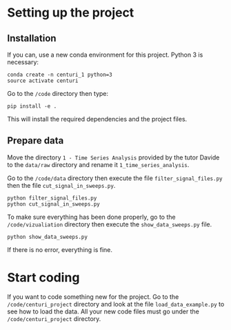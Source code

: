 # Setting up the project

## Installation

If you can, use a new conda environment for this project. Python 3 is necessary:

	conda create -n centuri_1 python=3
	source activate centuri

Go to the `/code` directory then type:

	pip install -e .

This will install the required dependencies and the project files.

## Prepare data

Move the directory `1 - Time Series Analysis` provided by the tutor Davide to the `data/raw` directory
and rename it `1_time_series_analysis`.

Go to the `/code/data` directory then execute the file `filter_signal_files.py` then the file `cut_signal_in_sweeps.py`.

	python filter_signal_files.py
	python cut_signal_in_sweeps.py
	
To make sure everything has been done properly, go to the `/code/vizualiation` directory then execute the `show_data_sweeps.py` file.

	python show_data_sweeps.py

If there is no error, everything is fine.

# Start coding

If you want to code something new for the project. 
Go to the `/code/centuri_project` directory and look at the file `load_data_example.py` to see how to load the data.
All your new code files must go under the `/code/centuri_project` directory.
